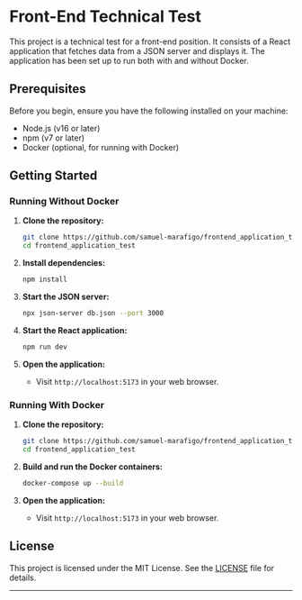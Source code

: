 
# Front-End Technical Test

This project is a technical test for a front-end position. It consists of a React application that fetches data from a JSON server and displays it. The application has been set up to run both with and without Docker.

## Prerequisites

Before you begin, ensure you have the following installed on your machine:

- Node.js (v16 or later)
- npm (v7 or later)
- Docker (optional, for running with Docker)

## Getting Started

### Running Without Docker

1. **Clone the repository:**
    ```sh
    git clone https://github.com/samuel-marafigo/frontend_application_test.git
    cd frontend_application_test
    ```

2. **Install dependencies:**
    ```sh
    npm install
    ```

3. **Start the JSON server:**
    ```sh
    npx json-server db.json --port 3000
    ```

4. **Start the React application:**
    ```sh
    npm run dev
    ```

5. **Open the application:**
    - Visit `http://localhost:5173` in your web browser.

### Running With Docker

1. **Clone the repository:**
    ```sh
    git clone https://github.com/samuel-marafigo/frontend_application_test.git
    cd frontend_application_test
    ```

2. **Build and run the Docker containers:**
    ```sh
    docker-compose up --build
    ```

3. **Open the application:**
    - Visit `http://localhost:5173` in your web browser.


## License

This project is licensed under the MIT License. See the [LICENSE](LICENSE) file for details.

---

